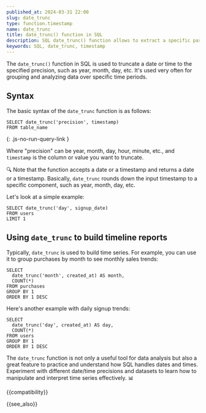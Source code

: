 ```yaml
---
published_at: 2024-03-31 22:00
slug: date_trunc
type: function.timestamp
name: date_trunc
title: date_trunc() function in SQL
description: SQL date_trunc() function allows to extract a specific part of a timestamp (year, month, day, hour, etc).
keywords: SQL, date_trunc, timestamp
---
```


The `date_trunc()` function in SQL is used to truncate a date or time to the specified precision, such as year, month, day, etc. It's used very often for grouping and analyzing data over specific time periods.

## Syntax

The basic syntax of the `date_trunc` function is as follows:

~~~pgsql
SELECT date_trunc('precision', timestamp)
FROM table_name
~~~
{: .js-no-run-query-link }

Where "precision" can be year, month, day, hour, minute, etc., and `timestamp` is the column or value you want to truncate.

:mag: Note that the function accepts a date or a timestamp and returns a date or a timestamp. Basically, `date_trunc` rounds down the input timestamp to a specific component, such as year, month, day, etc.

Let's look at a simple example:

~~~pgsql
SELECT date_trunc('day', signup_date)
FROM users
LIMIT 1
~~~

## Using `date_trunc` to build timeline reports

Typically, `date_trunc` is used to build time series. For example, you can use it to group purchases by month to see monthly sales trends:

~~~pgsql
SELECT
  date_trunc('month', created_at) AS month,
  COUNT(*)
FROM purchases
GROUP BY 1
ORDER BY 1 DESC
~~~

Here's another example with daily signup trends:

~~~pgsql
SELECT
  date_trunc('day', created_at) AS day,
  COUNT(*)
FROM users
GROUP BY 1
ORDER BY 1 DESC
~~~

The `date_trunc` function is not only a useful tool for data analysis but also a great feature to practice and understand how SQL handles dates and times. Experiment with different date/time precisions and datasets to learn how to manipulate and interpret time series effectively. :bar_chart:

{{compatibility}}

{{see_also}}
